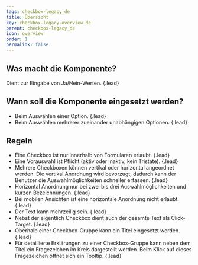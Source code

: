 ```yaml
---
tags: checkbox-legacy_de
title: Übersicht
key: checkbox-legacy-overview_de
parent: checkbox-legacy_de
icon: overview
order: 1
permalink: false  
---
```


## Was macht die Komponente?
Dient zur Eingabe von Ja/Nein-Werten. {.lead}

## Wann soll die Komponente eingesetzt werden? 
* Beim Auswählen einer Option. {.lead}
* Beim Auswählen mehrerer zueinander unabhängigen Optionen. {.lead}

## Regeln 
* Eine Checkbox ist nur innerhalb von Formularen erlaubt. {.lead}
* Eine Vorauswahl ist Pflicht (aktiv oder inaktiv, kein Tristate). {.lead}
* Mehrere Checkboxen können vertikal oder horizontal angeordnet werden. Die vertikal Anordnung wird bevorzugt, dadurch kann der Benutzer die Auswahlmöglichkeiten schneller erfassen. {.lead}
* Horizontal Anordnung nur bei zwei bis drei Auswahlmöglichkeiten und kurzen Bezeichnungen. {.lead}
* Bei mobilen Ansichten ist eine horizontale Anordnung nicht erlaubt. {.lead}
* Der Text kann mehrzeilig sein. {.lead}
* Nebst der eigentlich Checkbox dient auch der gesamte Text als Click-Target. {.lead}
* Oberhalb einer Checkbox-Gruppe kann ein Titel eingesetzt werden. {.lead}
* Für detaillierte Erklärungen zu einer Checkbox-Gruppe kann neben dem Titel ein Fragezeichen im Kreis dargestellt werden. Beim Klick auf dieses Fragezeichen öffnet sich ein <sbb-link variant="inline" href="/{{page.lang}}/design-system/legacy/components/tooltip/">Tooltip</sbb-link>. {.lead}
